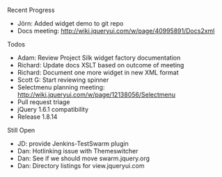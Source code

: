 Recent Progress

* Jörn: Added widget demo to git repo
* Docs meeting: http://wiki.jqueryui.com/w/page/40995891/Docs2xml

Todos

* Adam: Review Project Silk widget factory documentation
* Richard: Update docs XSLT based on outcome of meeting
* Richard: Document one more widget in new XML format
* Scott G: Start reviewing spinner
* Selectmenu planning meeting: http://wiki.jqueryui.com/w/page/12138056/Selectmenu
* Pull request triage
* jQuery 1.6.1 compatibility
* Release 1.8.14

Still Open

* JD: provide Jenkins-TestSwarm plugin
* Dan: Hotlinking issue with Themeswitcher
* Dan: See if we should move swarm.jquery.org
* Dan: Directory listings for view.jqueryui.com
